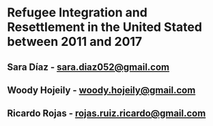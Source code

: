 # Refugee Integration and Resettlement in the United Stated between 2011 and 2017

## Sara Díaz - sara.diaz052@gmail.com
## Woody Hojeily - woody.hojeily@gmail.com
## Ricardo Rojas - rojas.ruiz.ricardo@gmail.com
